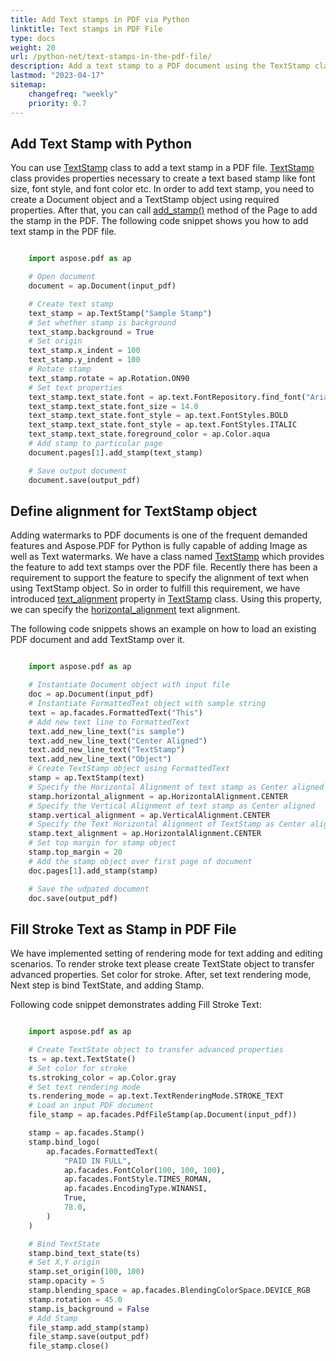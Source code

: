 ```yaml
---
title: Add Text stamps in PDF via Python
linktitle: Text stamps in PDF File
type: docs
weight: 20
url: /python-net/text-stamps-in-the-pdf-file/
description: Add a text stamp to a PDF document using the TextStamp class with  Aspose.PDF for Python library.
lastmod: "2023-04-17"
sitemap:
    changefreq: "weekly"
    priority: 0.7
---
```

<script type="application/ld+json">
{
    "@context": "https://schema.org",
    "@type": "TechArticle",
    "headline": "Add Text stamps in PDF Python",
    "alternativeHeadline": "Add Text stamps in PDF Python",
    "author": {
        "@type": "Person",
        "name":"Andriy Andrukhovskiy",
        "givenName": "Andriy",
        "familyName": "Andrukhovskiy",
        "url":"https://www.linkedin.com/in/andruhovski/"
    },
    "genre": "pdf document generation",
    "keywords": "pdf, python, document generation",
    "wordcount": "302",
    "proficiencyLevel":"Beginner",
    "publisher": {
        "@type": "Organization",
        "name": "Aspose.PDF Doc Team",
        "url": "https://products.aspose.com/pdf",
        "logo": "https://www.aspose.cloud/templates/aspose/img/products/pdf/aspose_pdf-for-python-net.svg",
        "alternateName": "Aspose",
        "sameAs": [
            "https://facebook.com/aspose.pdf/",
            "https://twitter.com/asposepdf",
            "https://www.youtube.com/channel/UCmV9sEg_QWYPi6BJJs7ELOg/featured",
            "https://www.linkedin.com/company/aspose",
            "https://stackoverflow.com/questions/tagged/aspose",
            "https://aspose.quora.com/",
            "https://aspose.github.io/"
        ],
        "contactPoint": [
            {
                "@type": "ContactPoint",
                "telephone": "+1 903 306 1676",
                "contactType": "sales",
                "areaServed": "US",
                "availableLanguage": "en"
            },
            {
                "@type": "ContactPoint",
                "telephone": "+44 141 628 8900",
                "contactType": "sales",
                "areaServed": "GB",
                "availableLanguage": "en"
            },
            {
                "@type": "ContactPoint",
                "telephone": "+61 2 8006 6987",
                "contactType": "sales",
                "areaServed": "AU",
                "availableLanguage": "en"
            }
        ]
    },
    "url": "/python-net/text-stamps-in-the-pdf-file/",
    "mainEntityOfPage": {
        "@type": "WebPage",
        "@id": "/python-net/text-stamps-in-the-pdf-file/"
    },
    "dateModified": "2023-04-04",
    "description": "Add a text stamp to a PDF document using the TextStamp class with  Aspose.PDF for Python library."
}
</script>

## Add Text Stamp with Python

You can use [TextStamp](https://reference.aspose.com/pdf/python-net/aspose.pdf/textstamp/) class to add a text stamp in a PDF file. [TextStamp](https://reference.aspose.com/pdf/python-net/aspose.pdf/textstamp/) class provides properties necessary to create a text based stamp like font size, font style, and font color etc. In order to add text stamp, you need to create a Document object and a TextStamp object using required properties. After that, you can call [add_stamp()](https://reference.aspose.com/pdf/python-net/aspose.pdf/page/#methods) method of the Page to add the stamp in the PDF. The following code snippet shows you how to add text stamp in the PDF file.

```python

    import aspose.pdf as ap

    # Open document
    document = ap.Document(input_pdf)

    # Create text stamp
    text_stamp = ap.TextStamp("Sample Stamp")
    # Set whether stamp is background
    text_stamp.background = True
    # Set origin
    text_stamp.x_indent = 100
    text_stamp.y_indent = 100
    # Rotate stamp
    text_stamp.rotate = ap.Rotation.ON90
    # Set text properties
    text_stamp.text_state.font = ap.text.FontRepository.find_font("Arial")
    text_stamp.text_state.font_size = 14.0
    text_stamp.text_state.font_style = ap.text.FontStyles.BOLD
    text_stamp.text_state.font_style = ap.text.FontStyles.ITALIC
    text_stamp.text_state.foreground_color = ap.Color.aqua
    # Add stamp to particular page
    document.pages[1].add_stamp(text_stamp)

    # Save output document
    document.save(output_pdf)
```

## Define alignment for TextStamp object

Adding watermarks to PDF documents is one of the frequent demanded features and Aspose.PDF for Python is fully capable of adding Image as well as Text watermarks. We have a class named [TextStamp](https://reference.aspose.com/pdf/python-net/aspose.pdf/textstamp/) which provides the feature to add text stamps over the PDF file. Recently there has been a requirement to support the feature to specify the alignment of text when using TextStamp object. So in order to fulfill this requirement, we have introduced [text_alignment](https://reference.aspose.com/pdf/python-net/aspose.pdf/textstamp/#properties) property in [TextStamp](https://reference.aspose.com/pdf/python-net/aspose.pdf/textstamp/) class. Using this property, we can specify the [horizontal_alignment](https://reference.aspose.com/pdf/python-net/aspose.pdf/textstamp/#properties) text alignment.

The following code snippets shows an example on how to load an existing PDF document and add TextStamp over it.

```python

    import aspose.pdf as ap

    # Instantiate Document object with input file
    doc = ap.Document(input_pdf)
    # Instantiate FormattedText object with sample string
    text = ap.facades.FormattedText("This")
    # Add new text line to FormattedText
    text.add_new_line_text("is sample")
    text.add_new_line_text("Center Aligned")
    text.add_new_line_text("TextStamp")
    text.add_new_line_text("Object")
    # Create TextStamp object using FormattedText
    stamp = ap.TextStamp(text)
    # Specify the Horizontal Alignment of text stamp as Center aligned
    stamp.horizontal_alignment = ap.HorizontalAlignment.CENTER
    # Specify the Vertical Alignment of text stamp as Center aligned
    stamp.vertical_alignment = ap.VerticalAlignment.CENTER
    # Specify the Text Horizontal Alignment of TextStamp as Center aligned
    stamp.text_alignment = ap.HorizontalAlignment.CENTER
    # Set top margin for stamp object
    stamp.top_margin = 20
    # Add the stamp object over first page of document
    doc.pages[1].add_stamp(stamp)

    # Save the udpated document
    doc.save(output_pdf)
```

## Fill Stroke Text as Stamp in PDF File

We have implemented setting of rendering mode for text adding and editing scenarios. To render stroke text please create TextState object to transfer advanced properties. Set color for stroke. After, set text rendering mode, Next step is bind TextState, and adding Stamp.

Following code snippet demonstrates adding Fill Stroke Text:

```python

    import aspose.pdf as ap

    # Create TextState object to transfer advanced properties
    ts = ap.text.TextState()
    # Set color for stroke
    ts.stroking_color = ap.Color.gray
    # Set text rendering mode
    ts.rendering_mode = ap.text.TextRenderingMode.STROKE_TEXT
    # Load an input PDF document
    file_stamp = ap.facades.PdfFileStamp(ap.Document(input_pdf))

    stamp = ap.facades.Stamp()
    stamp.bind_logo(
        ap.facades.FormattedText(
            "PAID IN FULL",
            ap.facades.FontColor(100, 100, 100),
            ap.facades.FontStyle.TIMES_ROMAN,
            ap.facades.EncodingType.WINANSI,
            True,
            78.0,
        )
    )

    # Bind TextState
    stamp.bind_text_state(ts)
    # Set X,Y origin
    stamp.set_origin(100, 100)
    stamp.opacity = 5
    stamp.blending_space = ap.facades.BlendingColorSpace.DEVICE_RGB
    stamp.rotation = 45.0
    stamp.is_background = False
    # Add Stamp
    file_stamp.add_stamp(stamp)
    file_stamp.save(output_pdf)
    file_stamp.close()
```

<script type="application/ld+json">
{
    "@context": "http://schema.org",
    "@type": "SoftwareApplication",
    "name": "Aspose.PDF for Python via .NET Library",
    "image": "https://www.aspose.cloud/templates/aspose/img/products/pdf/aspose_pdf-for-python-net.svg",
    "url": "https://www.aspose.com/",
    "publisher": {
        "@type": "Organization",
        "name": "Aspose.PDF",
        "url": "https://products.aspose.com/pdf",
        "logo": "https://www.aspose.cloud/templates/aspose/img/products/pdf/aspose_pdf-for-python-net.svg",
        "alternateName": "Aspose",
        "sameAs": [
            "https://facebook.com/aspose.pdf/",
            "https://twitter.com/asposepdf",
            "https://www.youtube.com/channel/UCmV9sEg_QWYPi6BJJs7ELOg/featured",
            "https://www.linkedin.com/company/aspose",
            "https://stackoverflow.com/questions/tagged/aspose",
            "https://aspose.quora.com/",
            "https://aspose.github.io/"
        ],
        "contactPoint": [
            {
                "@type": "ContactPoint",
                "telephone": "+1 903 306 1676",
                "contactType": "sales",
                "areaServed": "US",
                "availableLanguage": "en"
            },
            {
                "@type": "ContactPoint",
                "telephone": "+44 141 628 8900",
                "contactType": "sales",
                "areaServed": "GB",
                "availableLanguage": "en"
            },
            {
                "@type": "ContactPoint",
                "telephone": "+61 2 8006 6987",
                "contactType": "sales",
                "areaServed": "AU",
                "availableLanguage": "en"
            }
        ]
    },
    "offers": {
        "@type": "Offer",
        "price": "1199",
        "priceCurrency": "USD"
    },
    "applicationCategory": "PDF Manipulation Library for Python",
    "downloadUrl": "https://www.nuget.org/packages/Aspose.PDF/",
    "operatingSystem": "Windows, MacOS, Linux",
    "screenshot": "https://docs.aspose.com/pdf/python-net/create-pdf-document/screenshot.png",
    "softwareVersion": "2022.1",
    "aggregateRating": {
        "@type": "AggregateRating",
        "ratingValue": "5",
        "ratingCount": "16"
    }
}
</script>
